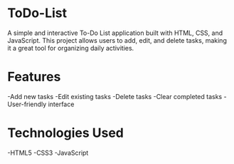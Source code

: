 # ToDo-List
A simple and interactive To-Do List application built with HTML, CSS, and JavaScript.
This project allows users to add, edit, and delete tasks, making it a great tool 
for organizing daily activities.
# Features
 -Add new tasks
 -Edit existing tasks
 -Delete tasks
 -Clear completed tasks
 -User-friendly interface
# Technologies Used
 -HTML5
 -CSS3
 -JavaScript
